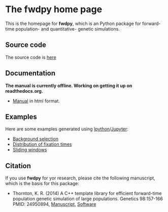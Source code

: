 # The fwdpy home page

This is the homepage for __fwdpy__, which is an Python package for forward-time population- and quantitative- genetic simulations.

## Source code

The source code is [here](https://github.com/molpopgen/fwdpy)

## Documentation

__The manual is currently offline.  Working on getting it up on readthedocs.org.__

* [Manual](doc/_build/html/index.html) in html format.

## Examples

Here are some examples generated using [Ipython](http://ipython.org/)/[Jupyter](https://jupyter.org/):

* [Background selection](doc/examples/BGS)
* [Distribution of fixation times](doc/examples/FixationTimes1)
* [Sliding windows](doc/examples/windows)

## Citation

If you use __fwdpy__ for yor research, please cite the following manuscript, which is the basis for this package:

* Thornton, K. R. (2014) A C++ template library for efficient forward-time population genetic simulation of large populations.  Genetics 98:157-166  PMID: 24950894, [Manuscript](http://www.genetics.org/content/198/1/157.abstract), [Software](https://github.com/molpopgen/fwdpp)

